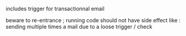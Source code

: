 includes trigger for transactionnal email

beware to re-entrance ; running code should not have side effect like : sending multiple times a mail due to a loose trigger / check
